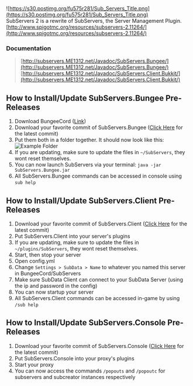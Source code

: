 ![https://s30.postimg.org/fu575r281/Sub_Servers_Title.png](https://s30.postimg.org/fu575r281/Sub_Servers_Title.png)<br>
SubServers 2 is a rewrite of SubServers, the Server Management Plugin.<br>
[http://www.spigotmc.org/resources/subservers-2.11264/](http://www.spigotmc.org/resources/subservers-2.11264/)

### Documentation
> [http://subservers.ME1312.net/Javadoc/SubServers.Bungee/](http://subservers.ME1312.net/Javadoc/SubServers.Bungee/)<br>
> [http://subservers.ME1312.net/Javadoc/SubServers.Client.Bukkit/](http://subservers.ME1312.net/Javadoc/SubServers.Client.Bukkit/)

## How to Install/Update SubServers.Bungee Pre-Releases
1. Download BungeeCord ([Link](https://www.spigotmc.org/link-forums/bungeecord.28/))
2. Download your favorite commit of SubServers.Bungee ([Click Here](https://github.com/ME1312/SubServers-2/tree/master/Artifacts) for the latest commit)
3. Put them both in a folder together. It should now look like this:<br>
![Example Folder](https://s30.postimg.org/qhcx95jep/Screen_Shot_2016_12_15_at_4_30_15_PM.png)
4. If you are updating, make sure to update the files in `~/SubServers`, they wont reset themselves.
5. You can now launch SubServers via your terminal: `java -jar SubServers.Bungee.jar`
6. All SubServers.Bungee commands can be accessed in console using `sub help`

## How to Install/Update SubServers.Client Pre-Releases
1. Download your favorite commit of SubServers.Client ([Click Here](https://github.com/ME1312/SubServers-2/tree/master/Artifacts) for the latest commit)
2. Put SubServers.Client into your server's plugins 
3. If you are updating, make sure to update the files in `~/plugins/SubServers`, they wont reset themselves.
4. Start, then stop your server
5. Open config.yml
6. Change `Settings > SubData > Name` to whatever you named this server in BungeeCord/SubServers
7. Make sure SubData Client can connect to your SubData Server (using the ip and password in the config)
8. You can now startup your server
9. All SubServers.Client commands can be accessed in-game by using `/sub help`

## How to Install/Update SubServers.Console Pre-Releases
1. Download your favorite commit of SubServers.Console ([Click Here](https://github.com/ME1312/SubServers-2/tree/master/Artifacts) for the latest commit)
2. Put SubServers.Console into your proxy's plugins
3. Start your proxy
4. You can now access the commands `/popouts` and `/popoutc` for subservers and subcreator instances respectively
